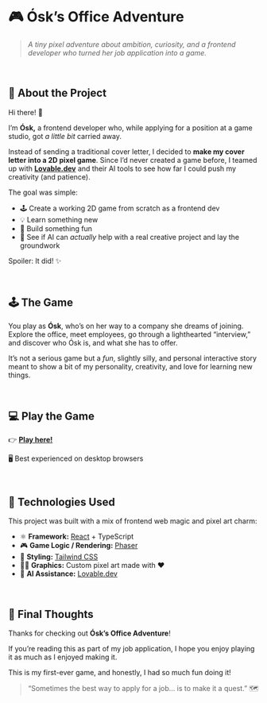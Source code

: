 # 🎮 Ósk’s Office Adventure

> *A tiny pixel adventure about ambition, curiosity, and a frontend developer who turned her job application into a game.*
<br>


## 🌟 About the Project

Hi there! 👋

I’m **Ósk,** a frontend developer who, while applying for a position at a game studio, got *a little bit* carried away.

Instead of sending a traditional cover letter, I decided to **make my cover letter into a 2D pixel game**. Since I’d never created a game before, I teamed up with [**Lovable.dev**](https://lovable.dev/) and their AI tools to see how far I could push my creativity (and patience).

The goal was simple:

- 🕹️ Create a working 2D game from scratch as a frontend dev
- 💡 Learn something new
- 🎨 Build something fun
- 🤖 See if AI can *actually* help with a real creative project and lay the groundwork

Spoiler: It did! ✨

<br>

## 🕹️ The Game

You play as **Ósk**, who’s on her way to a company she dreams of joining. Explore the office, meet employees, go through a lighthearted “interview,” and discover who Ósk is, and what she has to offer.

It’s not a serious game but a *fun*, slightly silly, and personal interactive story meant to show a bit of my personality, creativity, and love for learning new things.

<br>


## 💻 Play the Game

👉 **[Play here!](https://osks-office-adventure-game.lovable.app)**

🖥️ Best experienced on desktop browsers

<br>


## 🧠 Technologies Used

This project was built with a mix of frontend web magic and pixel art charm:

- ⚛️ **Framework:** [React](https://react.dev/) + TypeScript
- 🎮 **Game Logic / Rendering:** [Phaser](https://phaser.io/)
- 💅 **Styling:** [Tailwind CSS](https://tailwindcss.com/)
- 🧑‍🎨 **Graphics:** Custom pixel art made with ❤️
- 🤖 **AI Assistance:** [Lovable.dev](https://lovable.dev/)

<br>


## 💌 Final Thoughts

Thanks for checking out **Ósk’s Office Adventure**!

If you’re reading this as part of my job application, I hope you enjoy playing it as much as I enjoyed making it.

This is my first-ever game, and honestly, I had so much fun doing it! 

> “Sometimes the best way to apply for a job… is to make it a quest.” 🗺️

